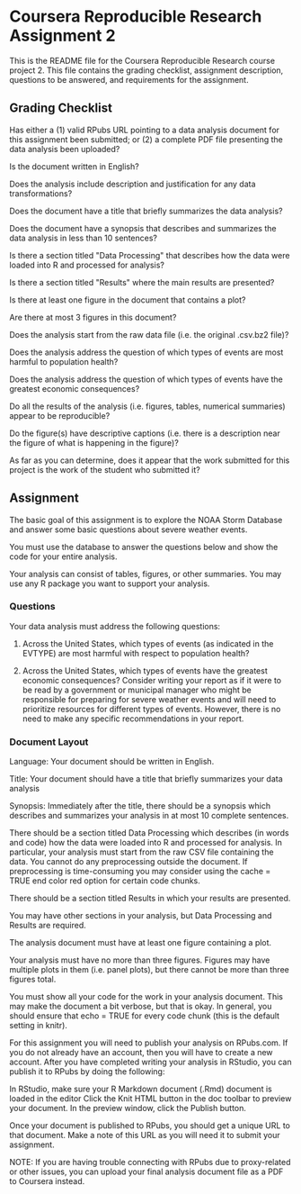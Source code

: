 # Coursera Reproducible Research Assignment 2
This is the README file for the Coursera Reproducible Research course project 2. This file contains the grading checklist, assignment description, questions to be answered, and requirements for the assignment.


## Grading Checklist

Has either a (1) valid RPubs URL pointing to a data analysis document for this assignment been submitted; or (2) a complete PDF file presenting the data analysis been uploaded?

Is the document written in English?

Does the analysis include description and justification for any data transformations?

Does the document have a title that briefly summarizes the data analysis?

Does the document have a synopsis that describes and summarizes the data analysis in less than 10 sentences?

Is there a section titled "Data Processing" that describes how the data were loaded into R and processed for analysis?

Is there a section titled "Results" where the main results are presented?

Is there at least one figure in the document that contains a plot?

Are there at most 3 figures in this document?

Does the analysis start from the raw data file (i.e. the original .csv.bz2 file)?

Does the analysis address the question of which types of events are most harmful to population health?

Does the analysis address the question of which types of events have the greatest economic consequences?

Do all the results of the analysis (i.e. figures, tables, numerical summaries) appear to be reproducible?

Do the figure(s) have descriptive captions (i.e. there is a description near the figure of what is happening in the figure)?

As far as you can determine, does it appear that the work submitted for this project is the work of the student who submitted it?


## Assignment
The basic goal of this assignment is to explore the NOAA Storm Database and answer some basic questions about severe weather events. 

You must use the database to answer the questions below and show the code for your entire analysis. 

Your analysis can consist of tables, figures, or other summaries. You may use any R package you want to support your analysis.

### Questions
Your data analysis must address the following questions:

1. Across the United States, which types of events (as indicated in the EVTYPE) are most harmful with respect to population health?

2. Across the United States, which types of events have the greatest economic consequences?
Consider writing your report as if it were to be read by a government or municipal manager who might be responsible for preparing for severe weather events and will need to prioritize resources for different types of events. However, there is no need to make any specific recommendations in your report.

### Document Layout
Language: Your document should be written in English.

Title: Your document should have a title that briefly summarizes your data analysis

Synopsis: Immediately after the title, there should be a synopsis which describes and summarizes your analysis in at most 10 complete sentences.

There should be a section titled Data Processing which describes (in words and code) how the data were loaded into R and processed for analysis. In particular, your analysis must start from the raw CSV file containing the data. You cannot do any preprocessing outside the document. If preprocessing is time-consuming you may consider using the 
cache = TRUE end color red option for certain code chunks.

There should be a section titled Results in which your results are presented.

You may have other sections in your analysis, but Data Processing and Results are required.

The analysis document must have at least one figure containing a plot.

Your analysis must have no more than three figures. Figures may have multiple plots in them (i.e. panel plots), but there cannot be more than three figures total.

You must show all your code for the work in your analysis document. This may make the document a bit verbose, but that is okay. In general, you should ensure that 
echo = TRUE for every code chunk (this is the default setting in knitr).

For this assignment you will need to publish your analysis on 
RPubs.com. If you do not already have an account, then you will have to create a new account. After you have completed writing your analysis in RStudio, you can publish it to RPubs by doing the following:

In RStudio, make sure your R Markdown document (.Rmd) document is loaded in the editor Click the Knit HTML button in the doc toolbar to preview your document.
In the preview window, click the  Publish button.

Once your document is published to RPubs, you should get a unique URL to that document. Make a note of this URL as you will need it to submit your assignment.

NOTE: If you are having trouble connecting with RPubs due to proxy-related or other issues, you can upload your final analysis document file as a PDF to Coursera instead.